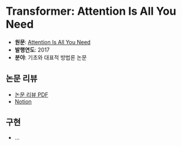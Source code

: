 # Transformer: Attention Is All You Need

- **원문**: [Attention Is All You Need](https://arxiv.org/abs/1706.03762)
- **발행연도**: 2017
- **분야**: 기초와 대표적 방법론 논문

## 논문 리뷰

- [논문 리뷰 PDF](./Attention%20Is%20All%20You%20Need(Transformer)%20논문%20리뷰.pdf)
- [Notion](https://www.notion.so/Attention-is-all-you-need-2017-205818aea60f80d986aed29772bbc9ff)

## 구현

- ...